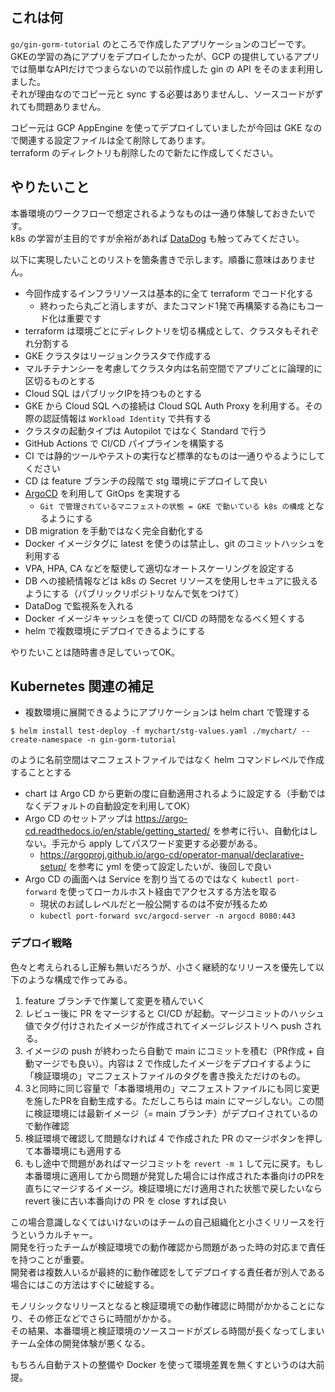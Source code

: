 ## これは何
`go/gin-gorm-tutorial` のところで作成したアプリケーションのコピーです。  
GKEの学習の為にアプリをデプロイしたかったが、GCP の提供しているアプリでは簡単なAPIだけでつまらないので以前作成した gin の API をそのまま利用しました。  
それが理由なのでコピー元と sync する必要はありませんし、ソースコードがずれても問題ありません。

コピー元は GCP AppEngine を使ってデプロイしていましたが今回は GKE なので関連する設定ファイルは全て削除してあります。  
terraform のディレクトリも削除したので新たに作成してください。  

## やりたいこと
本番環境のワークフローで想定されるようなものは一通り体験しておきたいです。  
k8s の学習が主目的ですが余裕があれば [DataDog](https://www.datadoghq.com/ja/?utm_source=Advertisement&utm_medium=GoogleAdsNon1stTierBrand&utm_campaign=GoogleAdsNon1stTierBrand-JPNLangEN&utm_content=Brand&utm_keyword=%2Bdatadog&utm_matchtype=b&gclid=CjwKCAjwo4mIBhBsEiwAKgzXOP0_C_DS7eFCP22B3uqQzLt-_vHMLzMBSgz-8PvLHKsUt4FqABs29hoCJAEQAvD_BwE) 
も触ってみてください。

以下に実現したいことのリストを箇条書きで示します。順番に意味はありません。
- 今回作成するインフラリソースは基本的に全て terraform でコード化する
  - 終わったら丸ごと消しますが、またコマンド1発で再構築する為にもコード化は重要です
- terraform は環境ごとにディレクトリを切る構成として、クラスタもそれぞれ分割する
- GKE クラスタはリージョンクラスタで作成する
- マルチテナンシーを考慮してクラスタ内は名前空間でアプリごとに論理的に区切るものとする
- Cloud SQL はパブリックIPを持つものとする
- GKE から Cloud SQL への接続は Cloud SQL Auth Proxy を利用する。その際の認証情報は `Workload Identity` で共有する
- クラスタの起動タイプは Autopilot ではなく Standard で行う
- GitHub Actions で CI/CD パイプラインを構築する
- CI では静的ツールやテストの実行など標準的なものは一通りやるようにしてください
- CD は feature ブランチの段階で stg 環境にデプロイして良い
- [ArgoCD](https://argoproj.github.io/argo-cd/) を利用して GitOps を実現する
  - `Git で管理されているマニフェストの状態 = GKE で動いている k8s の構成` となるようにする
- DB migration を手動ではなく完全自動化する
- Docker イメージタグに latest を使うのは禁止し、git のコミットハッシュを利用する
- VPA, HPA, CA などを駆使して適切なオートスケーリングを設定する
- DB への接続情報などは k8s の Secret リソースを使用しセキュアに扱えるようにする（パブリックリポジトリなんで気をつけて）
- DataDog で監視系を入れる
- Docker イメージキャッシュを使って CI/CD の時間をなるべく短くする
- helm で複数環境にデプロイできるようにする

やりたいことは随時書き足していってOK。

## Kubernetes 関連の補足
- 複数環境に展開できるようにアプリケーションは helm chart で管理する
```shell
$ helm install test-deploy -f mychart/stg-values.yaml ./mychart/ --create-namespace -n gin-gorm-tutorial
```
のように名前空間はマニフェストファイルではなく helm コマンドレベルで作成することとする

- chart は Argo CD から更新の度に自動適用されるように設定する（手動ではなくデフォルトの自動設定を利用してOK）
- Argo CD のセットアップは https://argo-cd.readthedocs.io/en/stable/getting_started/ を参考に行い、自動化はしない。手元から apply してパスワード変更する必要がある。
  - https://argoproj.github.io/argo-cd/operator-manual/declarative-setup/ を参考に yml を使って設定したいが、後回しで良い
- Argo CD の画面へは Service を割り当てるのではなく `kubectl port-forward` を使ってローカルホスト経由でアクセスする方法を取る
  - 現状のお試しレベルだと一般公開するのは不安が残るため
  - `kubectl port-forward svc/argocd-server -n argocd 8080:443`

### デプロイ戦略
色々と考えられるし正解も無いだろうが、小さく継続的なリリースを優先して以下のような構成で作ってみる。
1. feature ブランチで作業して変更を積んでいく
2. レビュー後に PR をマージすると CI/CD が起動。マージコミットのハッシュ値でタグ付けされたイメージが作成されてイメージレジストリへ push される。
3. イメージの push が終わったら自動で main にコミットを積む（PR作成 + 自動マージでも良い）。内容は 2 で作成したイメージをデプロイするように「検証環境の」マニフェストファイルのタグを書き換えただけのもの。
4. 3と同時に同じ容量で「本番環境用の」マニフェストファイルにも同じ変更を施したPRを自動生成する。ただしこちらは main にマージしない。この間に検証環境には最新イメージ（= main ブランチ）がデプロイされているので動作確認
5. 検証環境で確認して問題なければ 4 で作成された PR のマージボタンを押して本番環境にも適用する
6. もし途中で問題があればマージコミットを `revert -m 1` して元に戻す。もし本番環境に適用してから問題が発覚した場合には作成された本番向けのPRを直ちにマージするイメージ。検証環境にだけ適用された状態で戻したいなら revert 後に古い本番向けの PR を close すれば良い

この場合意識しなくてはいけないのはチームの自己組織化と小さくリリースを行うというカルチャー。  
開発を行ったチームが検証環境での動作確認から問題があった時の対応まで責任を持つことが重要。  
開発者は複数人いるが最終的に動作確認をしてデプロイする責任者が別人である場合にはこの方法はすぐに破綻する。  

モノリシックなリリースとなると検証環境での動作確認に時間がかかることになり、その修正などでさらに時間がかかる。  
その結果、本番環境と検証環境のソースコードがズレる時間が長くなってしまいチーム全体の開発体験が悪くなる。

もちろん自動テストの整備や Docker を使って環境差異を無くすというのは大前提。

